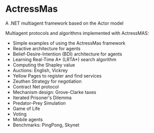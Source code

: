 # ActressMas
A .NET multiagent framework based on the Actor model 

Multiagent protocols and algorithms implemented with ActressMAS:

- Simple examples of using the ActressMas framework
- Reactive architecture for agents
- Belief-Desire-Intention (BDI) architecture for agents
- Learning Real-Time A* (LRTA*) search algorithm
- Computing the Shapley value
- Auctions: English, Vickrey
- Yellow Pages to register and find services
- Zeuthen Strategy for negotiation
- Contract Net protocol
- Mechanism design: Grove-Clarke taxes
- Iterated Prisoner's Dilemma
- Predator-Prey Simulation
- Game of Life
- Voting
- Mobile agents
- Benchmarks: PingPong, Skynet
